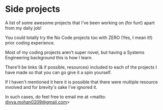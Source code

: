 # Side projects

A list of some awesome projects that I've been working on (for fun!) apart from my daily job!

You could totally try the No Code projects too with ZERO (Yes, I mean it!) prior coding experience.

Most of my coding projects aren't super novel, but having a Systems Engineering background this is how I learn.

There'll be links (& if possible, resources) included to each of the projects I have made so that you can go give it a spin yourself.

If I haven't mentioned it here it is possible that there were multiple resource involved and for brevity's sake I've ignored it.

In such cases, do feel free to email me at <mailto: divya.mohan0209@gmail.com>

